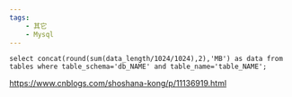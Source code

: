 ```yaml
---
tags:
    - 其它
    - Mysql
---
```


```
select concat(round(sum(data_length/1024/1024),2),'MB') as data from tables where table_schema='db_NAME' and table_name='table_NAME';
```



https://www.cnblogs.com/shoshana-kong/p/11136919.html

